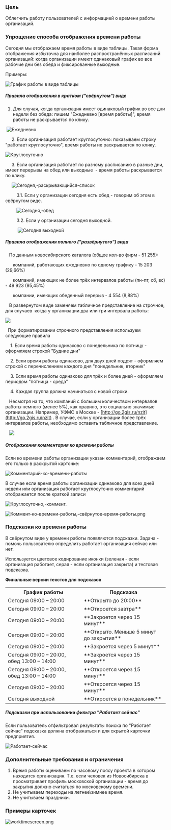 ### Цель

Облегчить работу пользователей с информацией о времени работы организаций.&nbsp;

### Упрощение способа отображения времени работы

Сегодня мы отображаем время работы в виде таблицы. Такая форма отображения избыточна для наиболее распространённых расписаний организаций: когда&nbsp;организации&nbsp;имеют одинаковый график во все рабочие дни без обеда и фиксированные выходные.&nbsp;

Примеры:&nbsp;

![](./img/schedule-table.png "График работы в виде таблицы")

##### Правила отображения в кратком ("свёрнутом") виде

1.  Для случая, когда организация имеет одинаковый график во все дни недели без обеда: пишем "Ежедневно [время работы]", время работы не раскрывается по клику.&nbsp;

&nbsp;![](./img/everyday.png "Ежедневно")

&nbsp; &nbsp; &nbsp;2. Если организация работает круглосуточно: показываем строку "работает круглосуточно", время работы не&nbsp;раскрывается&nbsp;по клику.

![](./img/24x7.png "Круглосуточно")

&nbsp; &nbsp; &nbsp;3. Если организация работает по разному расписанию в разные дни, имеет перерывы на обед или выходные &nbsp;- время работы раскрывается по клику.

&nbsp; &nbsp; &nbsp;![](./img/today-dropdown.png "Сегодня,-раскрывающийся-список")

&nbsp; &nbsp; &nbsp; &nbsp; &nbsp;3.1. Если у организации сегодня есть обед - говорим об этом в свёрнутом виде.

&nbsp; &nbsp; &nbsp; &nbsp; &nbsp;![](./img/today-dinner.png "Сегодня,-обед")

&nbsp; &nbsp; &nbsp; &nbsp; &nbsp;3.2. Если у организации сегодня выходной.

&nbsp; &nbsp; &nbsp; &nbsp; &nbsp;&nbsp;![](./img/holiday.png "Сегодня выходной")

##### Правила отображения полного ("развёрнутого") вида

&nbsp; &nbsp;По данным новосибирского каталога (общее кол-во фирм - 51 255):

&nbsp; &nbsp; &nbsp; компаний, работающих ежедневно по одному графику -&nbsp;15 203 (29,66%)

&nbsp; &nbsp; &nbsp; компаний, имеющих не более трёх интервалов работы (пн-пт, сб, вс) - 49 923 (95,45%)

&nbsp; &nbsp; &nbsp;&nbsp;компании, имеющих обеденный перерыв - 4 554 (8,88%)

&nbsp; &nbsp;В развернутом виде заменяем табличное представление на строчное, для случаев &nbsp;когда у организации два или три интервала работы:

![](./img/schedule-strings.png)

&nbsp; При форматировании строчного представления используем следующие правила

&nbsp; &nbsp; 1. Если время работы одинаково с понедельника по пятницу - оформляем строкой "Будние дни"

&nbsp; &nbsp; 2. Если время работы одинаково, для двух дней подрят - оформляем строкой с перечислением каждого дня "понедельник, вторник"

&nbsp; &nbsp; 3. Если время работы одинаково для трёх и более дней - оформляем периодом "пятница - среда"

&nbsp; &nbsp; 4. Каждая группа должна начинаться с новой строки.&nbsp;

&nbsp; &nbsp;Несмотря на то, что компаний с большим количеством интервалов работы немного (менее 5%), как правило, это социально значимые организации. Например,&nbsp;УФМС в Москве&nbsp;-&nbsp;[http://go.2gis.ru/nzit](http://go.2gis.ru/nzit)&nbsp;. В случае, если у&nbsp;организации более трёх интервалов работы,&nbsp;необходимо оставить табличное представление.&nbsp;

&nbsp; &nbsp;![](./img/table.png)

##### Отображения комментария ко времени работы

Если ко времени работы организации указан комментарий, отображаем его только в раскрытой карточке:&nbsp;

![](./img/schedule-comment.png "Комментарий-ко-времени-работы")

В случае если время работы организации одинаково для всех дней недели или организация работает круглосуточно комментарий отображается после краткой записи

![](./img/24x7-comment.png "Круглосуточно,-коммент.")&nbsp;

![](./img/everyday-comment.png "Коммент-ко-времени-работы,-свёрнутое-время-работы.png")

### Подсказки ко времени работы

В свёрнутом виде у времени работы появляются подсказки. Задача - помочь пользователю определить работает организация сейчас или нет.

Используется цветовое кодирование иконки (зеленая - если организация работает, серая - если организация закрыта) и тестовая подсказка.

**Финальные версии текстов для подсказок**
<table>
    <tr>
        <th>График работы </th>
        <th>Подсказка</th>
    </tr>
    <tr>
        <td>Сегодня 09:00 – 20:00 </td>
        <td>**Открыто до 20:00**</td>
    </tr>
    <tr>
        <td>Сегодня 09:00 – 20:00 </td>
        <td>**Откроется завтра**</td>
    </tr>
    <tr>
        <td>Сегодня 09:00 – 20:00 </td>
        <td>**Закроется через 15 минут**</td>
    </tr>
    <tr>
        <td>Сегодня 09:00 – 20:00 </td>
        <td>**Открыто. Меньше 5 минут до закрытия**</td>
    </tr>
    <tr>
        <td>Сегодня 09:00 – 20:00 </td>
        <td>**Закроется через 5 минут**</td>
    </tr>
    <tr>
        <td>Сегодня 09:00 – 20:00, обед 13:00 – 14:00 </td>
        <td>**Закроется через 15 минут**</td>
    </tr>
    <tr>
        <td>Сегодня 09:00 – 20:00, обед 13:00 – 14:00</td>
        <td>**Откроется через 15 минут**</td>
    </tr>
    <tr>
        <td>Сегодня 09:00 – 20:00 </td>
        <td>**Откроется через 15 минут**</td>
    </tr>
    <tr>
        <td>Сегодня выходной</td>
        <td>**Откроется в понедельник**</td>
    </tr>
</table>


##### Подсказки при использовании фильтра "Работает сейчас"

Если пользователь отфильтровал результаты поиска по "Работает сейчас" подсказка должна отображаться и для скрытой карточки предприятия.&nbsp;

![](./img/open-now.png "Работает-сейчас")

### Дополнительные требования и&nbsp;ограничения

1.  Время работы оцениваем по часовому поясу проекта в котором находится организация. Т.е. если человек из Новосибирска в просматривает профиль московской организации - время до закрытия должно считаться по московскому времени.&nbsp;
2.  Не учитываем переходы на летнее\зимнее время.
3.  Не учитываем праздники.

### Примеры карточек


![](./img/worktimescreen.png "worktimescreen.png")
